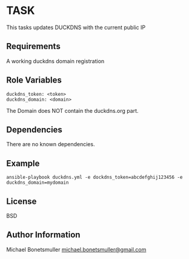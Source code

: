 TASK
====

This tasks updates DUCKDNS with the current public IP

Requirements
------------

A working duckdns domain registration

Role Variables
--------------

```
duckdns_token: <token>
duckdns_domain: <domain>
```


The Domain does NOT contain the duckdns.org part.

Dependencies
------------

There are no known dependencies.

Example
-------

```
ansible-playbook duckdns.yml -e dockdns_token=abcdefghij123456 -e duckdns_domain=mydomain
```

License
-------

BSD

Author Information
------------------

Michael Bonetsmuller <michael.bonetsmuller@gmail.com>
